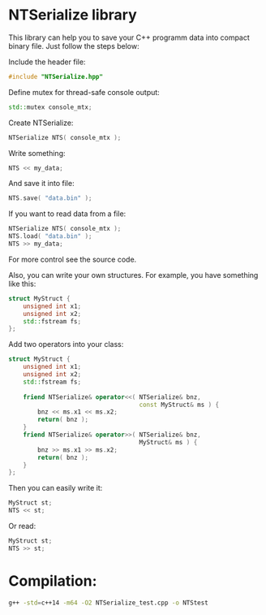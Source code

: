 # NTSerialize library

This library can help you to save your C++ programm data into compact binary file. Just follow the steps below:

Include the header file:

```cpp
#include "NTSerialize.hpp"
```

Define mutex for thread-safe console output:

```cpp
std::mutex console_mtx;
```

Create NTSerialize:

```cpp
NTSerialize NTS( console_mtx );
```

Write something:

```cpp
NTS << my_data;
```

And save it into file:

```cpp
NTS.save( "data.bin" );
```

If you want to read data from a file:

```cpp
NTSerialize NTS( console_mtx );
NTS.load( "data.bin" );
NTS >> my_data;
```

For more control see the source code.

Also, you can write your own structures. For example, you have something like this:

```cpp
struct MyStruct {
	unsigned int x1;
	unsigned int x2;
	std::fstream fs;
};
```

Add two operators into your class:

```cpp
struct MyStruct {
	unsigned int x1;
	unsigned int x2;
	std::fstream fs;
	
	friend NTSerialize& operator<<( NTSerialize& bnz,
									const MyStruct& ms ) {
		bnz << ms.x1 << ms.x2;
		return( bnz );
	}
	friend NTSerialize& operator>>( NTSerialize& bnz,
									MyStruct& ms ) {
		bnz >> ms.x1 >> ms.x2;
		return( bnz );
	}
};
```

Then you can easily write it:

```cpp
MyStruct st;
NTS << st;
```

Or read:

```cpp
MyStruct st;
NTS >> st;
```

# Compilation:

```bash
g++ -std=c++14 -m64 -O2 NTSerialize_test.cpp -o NTStest
```
